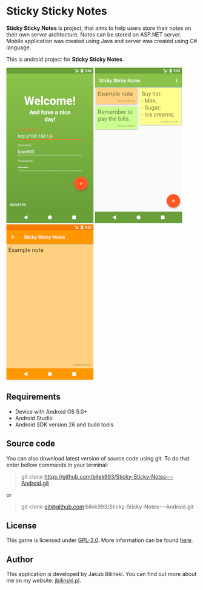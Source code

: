 Sticky Sticky Notes
==================================

**Sticky Sticky Notes** is project, that aims to help users store their notes on their own server archtecture. Notes can be stored on ASP.NET server. Mobile application was created using Java and server was created using C# language.

This is android project for **Sticky Sticky Notes**.

![Sticky Sticky Notes - 1](.docs/image1.png)
![Sticky Sticky Notes - 2](.docs/image2.png)
![Sticky Sticky Notes - 3](.docs/image3.png)



## Requirements

* Device with Android OS 5.0+
* Android Studio
* Android SDK version 26 and build tools



## Source code

You can also download latest version of source code using git. To do that enter bellow commands in your terminal:
> git clone https://github.com/bilek993/Sticky-Sticky-Notes---Android.git

or

> git clone git@github.com:bilek993/Sticky-Sticky-Notes---Android.git



## License

This game is licensed under [GPL-3.0](LICENSE). More information can be found [here](https://www.gnu.org/licenses/gpl-3.0.en.html).



## Author

This application is developed by Jakub Biliński. You can find out more about me on my website: [jbilinski.pl](http:/www.jbilinski.pl).